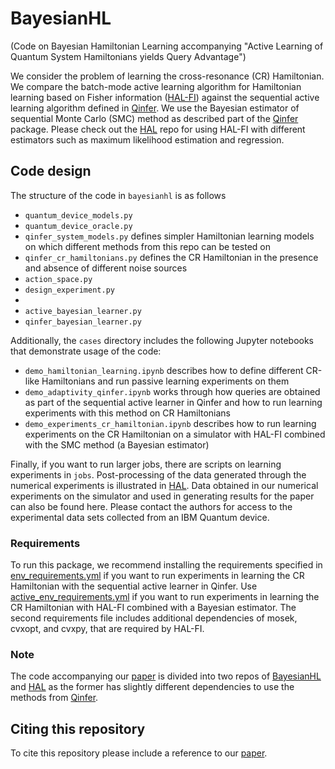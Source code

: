 # BayesianHL
(Code on Bayesian Hamiltonian Learning accompanying "Active Learning of Quantum System Hamiltonians yields Query Advantage")

We consider the problem of learning the cross-resonance (CR) Hamiltonian. We compare the batch-mode active learning algorithm for Hamiltonian learning based on Fisher information
([HAL-FI](https://github.com/arkopaldutt/HAL)) against the sequential active learning algorithm defined in [Qinfer](https://arxiv.org/abs/1610.00336). We use the Bayesian estimator of sequential
Monte Carlo (SMC) method as described part of the [Qinfer](https://github.com/QInfer/python-qinfer) package. Please check out the [HAL](https://github.com/arkopaldutt/HAL) repo for using HAL-FI with different estimators such as
maximum likelihood estimation and regression.

## Code design

The structure of the code in `bayesianhl` is as follows
* `quantum_device_models.py`
* `quantum_device_oracle.py`
* `qinfer_system_models.py` defines simpler Hamiltonian learning models on which different methods from this repo can be tested on
* `qinfer_cr_hamiltonians.py` defines the CR Hamiltonian in the presence and absence of different noise sources 
* `action_space.py` 
* `design_experiment.py`
* 
* `active_bayesian_learner.py` 
* `qinfer_bayesian_learner.py` 

Additionally, the `cases` directory includes the following Jupyter notebooks that demonstrate usage of the code:
* `demo_hamiltonian_learning.ipynb` describes how to define different CR-like Hamiltonians and run passive learning experiments on them
* `demo_adaptivity_qinfer.ipynb` works through how queries are obtained as part of the sequential active learner in Qinfer and how to run learning experiments with this method on CR Hamiltonians
* `demo_experiments_cr_hamiltonian.ipynb` describes how to run learning experiments on the CR Hamiltonian on a simulator with HAL-FI combined with the SMC method (a Bayesian estimator)

Finally, if you want to run larger jobs, there are scripts on learning experiments in `jobs`. Post-processing of the data generated through the numerical experiments is illustrated in [HAL](https://github.com/arkopaldutt/HAL). Data obtained in our numerical experiments on the simulator and used in generating results for the paper can also be found here.
Please contact the authors for access to the experimental data sets collected from an IBM Quantum device.

### Requirements

To run this package, we recommend installing the requirements specified in [env_requirements.yml](https://github.com/arkopaldutt/BayesianHL/blob/main/env_requirements.yml) if you
want to run experiments in learning the CR Hamiltonian with the sequential active learner in Qinfer. Use [active_env_requirements.yml](https://github.com/arkopaldutt/BayesianHL/blob/main/active_env_requirements.yml)
if you want to run experiments in learning the CR Hamiltonian with HAL-FI combined with a Bayesian estimator. The second requirements file 
includes additional dependencies of mosek, cvxopt, and cvxpy, that are required by HAL-FI.

### Note
The code accompanying our [paper](https://arxiv.org/abs/2112.14553) is divided into two repos of [BayesianHL]() and [HAL](https://github.com/arkopaldutt/HAL) as
the former has slightly different dependencies to use the methods from [Qinfer](https://github.com/QInfer/python-qinfer).

## Citing this repository

To cite this repository please include a reference to our [paper](https://arxiv.org/abs/2112.14553).

